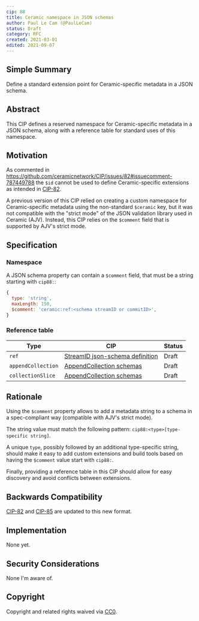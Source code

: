 ```yaml
---
cip: 88
title: Ceramic namespace in JSON schemas
author: Paul Le Cam (@PaulLeCam)
status: Draft
category: RFC
created: 2021-03-01
edited: 2021-09-07
---
```


## Simple Summary

Define a standard extension point for Ceramic-specific metadata in a JSON schema.

## Abstract

This CIP defines a reserved namespace for Ceramic-specific metadata in a JSON schema, along with a reference table for standard uses of this namespace.

## Motivation

As commented in https://github.com/ceramicnetwork/CIP/issues/82#issuecomment-787449788 the `$id` cannot be used to define Ceramic-specific extensions as intended in [CIP-82](https://github.com/ceramicnetwork/CIP/blob/main/CIPs/CIP-82/CIP-82.md).

A previous version of this CIP relied on creating a custom namespace for Ceramic-specific metadata using the non-standard `$ceramic` key, but it was not compatible with the "strict mode" of the JSON validation library used in Ceramic (AJV).
Instead, this CIP relies on the `$comment` field that is supported by AJV's strict mode.

## Specification

### Namespace

A JSON schema property can contain a `$comment` field, that must be a string starting with `cip88:`:

```js
{
  type: 'string',
  maxLength: 150,
  $comment: 'ceramic:ref:<schema streamID or commitID>',
}
```

### Reference table

| Type               | CIP                                                                                                      | Status |
| ------------------ | -------------------------------------------------------------------------------------------------------- | ------ |
| `ref`              | [StreamID json-schema definition](https://github.com/ceramicnetwork/CIP/blob/main/CIPs/CIP-82/CIP-82.md) | Draft  |
| `appendCollection` | [AppendCollection schemas](https://github.com/ceramicnetwork/CIP/blob/main/CIPs/CIP-85/CIP-85.md)        | Draft  |
| `collectionSlice`  | [AppendCollection schemas](https://github.com/ceramicnetwork/CIP/blob/main/CIPs/CIP-85/CIP-85.md)        | Draft  |

## Rationale

Using the `$comment` property allows to add a metadata string to a schema in a spec-compliant way (compatible with AJV's strict mode).

The string value must match the following pattern: `cip88:<type>[type-specific string]`.

A unique `type`, possibly followed by an additional type-specific string, should make it easy to add custom extensions and build tools based on having the `$comment` value start with `cip88:`.

Finally, providing a reference table in this CIP should allow for easy discovery and avoid conflicts between extensions.

## Backwards Compatibility

[CIP-82](https://github.com/ceramicnetwork/CIP/blob/main/CIPs/CIP-82/CIP-82.md) and [CIP-85](https://github.com/ceramicnetwork/CIP/pull/85) are updated to this new format.

## Implementation

None yet.

## Security Considerations

None I'm aware of.

## Copyright

Copyright and related rights waived via [CC0](https://creativecommons.org/publicdomain/zero/1.0/).
